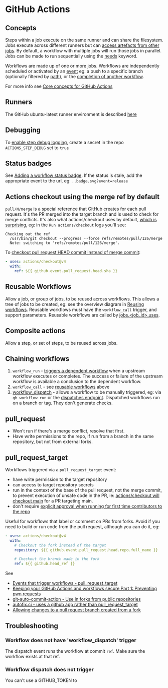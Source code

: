 # GitHub Actions

## Concepts

Steps within a job execute on the same runner and can share the filesystem.
Jobs execute across different runners but can [access artefacts from other jobs](https://help.github.com/en/actions/configuring-and-managing-workflows/persisting-workflow-data-using-artifacts#passing-data-between-jobs-in-a-workflow). By default, a workflow with multiple jobs will run those jobs in parallel. Jobs can be made to run sequentially using the [needs](https://docs.github.com/en/actions/learn-github-actions/managing-complex-workflows#creating-dependent-jobs) keyword.

Workflows are made up of one or more jobs. Workflows are independently scheduled or activated by an [event](https://help.github.com/en/actions/configuring-and-managing-workflows/configuring-a-workflow#triggering-a-workflow-with-events) eg: a push to a specific branch (optionally filtered by [path](https://docs.github.com/en/actions/reference/workflow-syntax-for-github-actions#onpushpull_requestpaths)), or the [completion of another workflow](https://docs.github.com/en/actions/reference/events-that-trigger-workflows#workflow_run).

For more info see [Core concepts for GitHub Actions](https://help.github.com/en/actions/getting-started-with-github-actions/core-concepts-for-github-actions)

## Runners

The GitHub ubuntu-latest runner environment is described [here](https://github.com/actions/virtual-environments/blob/ubuntu18/20200430.1/images/linux/Ubuntu1804-README.md)

## Debugging

To [enable step debug logging](https://docs.github.com/en/actions/monitoring-and-troubleshooting-workflows/enabling-debug-logging#enabling-step-debug-logging), create a secret in the repo `ACTIONS_STEP_DEBUG` set to `true`

## Status badges

See [Adding a workflow status badge](https://docs.github.com/en/actions/monitoring-and-troubleshooting-workflows/adding-a-workflow-status-badge). If the status is stale, add the appropriate event to the url, eg: `..badge.svg?event=release`

## Actions checkout using the merge ref by default

`pull/N/merge` is a special reference that GitHub creates for each pull request. It's the PR merged into the target branch and is used to check for merge conflicts. It's also what actions/checkout uses by default, [which is surprising](https://github.com/actions/checkout/issues/504), eg: in the `Run actions/checkout` logs you'll see:

```
Checking out the ref
  /usr/bin/git checkout --progress --force refs/remotes/pull/126/merge
  Note: switching to 'refs/remotes/pull/126/merge'.
```

To [checkout pull request HEAD commit instead of merge commit](https://github.com/actions/checkout?tab=readme-ov-file#checkout-pull-request-head-commit-instead-of-merge-commit):

```yaml
- uses: actions/checkout@v4
  with:
    ref: ${{ github.event.pull_request.head.sha }}
```

## Reusable Workflows

Allow a job, or group of jobs, to be reused across workflows. This allows a tree of jobs to be created, eg: see the overview diagram in [Reusing workflows](https://docs.github.com/en/actions/using-workflows/reusing-workflows). Reusable workflows must have the `workflow_call` trigger, and support parameters. Reusable workflows are called by [jobs.<job_id>.uses](https://docs.github.com/en/actions/using-workflows/workflow-syntax-for-github-actions#jobsjob_iduses).

## Composite actions

Allow a step, or set of steps, to be reused across jobs.

## Chaining workflows

1. `workflow_run` - [triggers a dependent workflow](https://docs.github.com/en/actions/using-workflows/events-that-trigger-workflows#workflow_run) when a upstream workflow executes or completes. The success or failure of the upstream workflow is available a conclusion to the dependent workflow.
1. `workflow_call` - see [reusable workflows](#reusable-workflows) above
1. [workflow_dispatch](https://docs.github.com/en/actions/using-workflows/events-that-trigger-workflows#workflow_dispatch) - allows a workflow to be manually triggered, eg: via `gh workflow run` or the [dispatches endpoint](https://docs.github.com/en/rest/actions/workflows?apiVersion=2022-11-28#create-a-workflow-dispatch-event). Dispatched workflows run on a branch or tag. They don't generate checks.

## pull_request

- Won't run if there's a merge conflict, resolve that first.
- Have write permissions to the repo, if run from a branch in the same repository, but not from external forks.

## pull_request_target

Workflows triggered via a `pull_request_target` event:

- have write permission to the target repository
- can access to target repository secrets
- run in the context of the base of the pull request, not the merge commit, to prevent execution of unsafe code in the PR, ie: [actions/checkout will checkout main](https://github.com/actions/checkout/pull/321#issuecomment-702961848) for a PR targeting main.
- don't require [explicit approval when running for first time contributors to the repo](https://docs.github.com/en/repositories/managing-your-repositorys-settings-and-features/enabling-features-for-your-repository/managing-github-actions-settings-for-a-repository#controlling-changes-from-forks-to-workflows-in-public-repositories)

Useful for workflows that label or comment on PRs from forks. Avoid if you need to build or run code from the pull request, although you can do it, eg:

```yaml
- uses: actions/checkout@v4
  with:
    # Checkout the fork instead of the target
    repository: ${{ github.event.pull_request.head.repo.full_name }}

    # Checkout the branch made in the fork
    ref: ${{ github.head_ref }}
```

See

- [Events that trigger workflows - pull_request_target](https://docs.github.com/en/actions/using-workflows/events-that-trigger-workflows#pull_request_target)
- [Keeping your GitHub Actions and workflows secure Part 1: Preventing pwn requests](https://securitylab.github.com/research/github-actions-preventing-pwn-requests/)
- [git-auto-commit-action - Use in forks from public repositories](https://github.com/stefanzweifel/git-auto-commit-action?tab=readme-ov-file#use-in-forks-from-public-repositories)
- [autofix.ci - uses a github app rather than pull_request_target](https://autofix.ci/)
- [Allowing changes to a pull request branch created from a fork](https://docs.github.com/en/pull-requests/collaborating-with-pull-requests/working-with-forks/allowing-changes-to-a-pull-request-branch-created-from-a-fork)

## Troubleshooting

### Workflow does not have 'workflow_dispatch' trigger

The dispatch event runs the workflow at commit `ref`. Make sure the workflow exists at that ref.

### Workflow dispatch does not trigger

You can't use a GITHUB_TOKEN to
